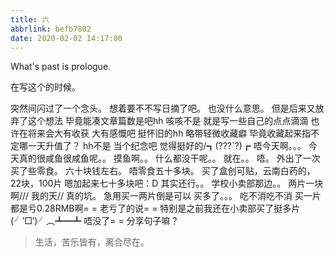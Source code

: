```yaml
---
title: 六
abbrlink: befb7802
date: 2020-02-02 14:17:00
---
```

What's past is prologue.

<!--more-->在写这个的时候。
突然间闪过了一个念头。
想着要不不写日摘了吧。
也没什么意思。
但是后来又放弃了这个想法
毕竟能凑文章篇数是吧hh
咳咳不是
就是写一些自己的点点滴滴
也许在将来会大有收获
大有感慨吧
挺怀旧的hh
略带轻微收藏癖
毕竟收藏起来指不定哪一天升值了？
hh不是
当个纪念吧
觉得挺好的/┓(???`?)┏
唔今天啊。。。
今天真的很咸鱼很咸鱼呢。。
摸鱼啊。。
什么都没干呢。。
就在。。
唔。
外出了一次
买了些零食。
六十块钱左右。
唔零食五十多块。
买了盒创可贴，云南白药的，22块，100片
嗯加起来七十多块吧：D
其实还行。。
学校小卖部那边。。
两片一块啊///
我的天//
真的坑。
急用买一两片倒是可以
买多了。。。
吃不消吃不消
买一片都是亏0.28RMB啊= =
老亏了的说= =
特别是之前我还在小卖部买了挺多片
(╯‵□′)╯︵┻━┻
唔没了= =
分享句子嘛？

> 生活，苦乐皆有，离合尽在。